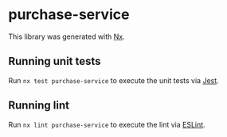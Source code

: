# purchase-service

This library was generated with [Nx](https://nx.dev).

## Running unit tests

Run `nx test purchase-service` to execute the unit tests via [Jest](https://jestjs.io).

## Running lint

Run `nx lint purchase-service` to execute the lint via [ESLint](https://eslint.org/).

